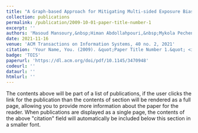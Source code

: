 ```yaml
---
title: "A Graph-based Approach for Mitigating Multi-sided Exposure Bias in Recommender Systems"
collection: publications
permalink: /publication/2009-10-01-paper-title-number-1
excerpt: ''
authors: 'Masoud Mansoury,&nbsp;Himan Abdollahpouri,&nbsp;Mykola Pechenizkiy,&nbsp;Bamshad Mobasher,&nbsp;Robin Burke'
date: 2021-11-16
venue: 'ACM Transactions on Information Systems, 40 no. 2, 2021'
citation: 'Your Name, You. (2009). &quot;Paper Title Number 1.&quot; <i>Journal 1</i>. 1(1).'
badge: 'TOIS'
paperurl: 'https://dl.acm.org/doi/pdf/10.1145/3470948'
codeurl: ''
dataurl: ''
htmlurl: ''
---
```


The contents above will be part of a list of publications, if the user clicks the link for the publication than the contents of section will be rendered as a full page, allowing you to provide more information about the paper for the reader. When publications are displayed as a single page, the contents of the above "citation" field will automatically be included below this section in a smaller font.
